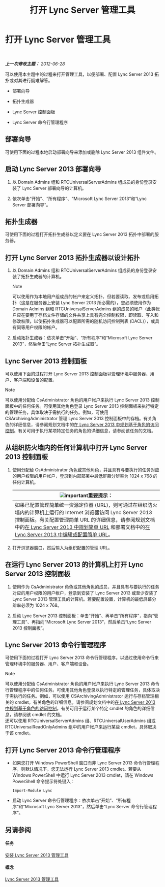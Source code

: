 ﻿---
title: 打开 Lync Server 管理工具
TOCTitle: 打开 Lync Server 管理工具
ms:assetid: 8c58de94-9e0a-4368-9e14-9afcaa1142d0
ms:mtpsurl: https://technet.microsoft.com/zh-cn/library/Gg195741(v=OCS.15)
ms:contentKeyID: 49313528
ms.date: 05/19/2016
mtps_version: v=OCS.15
ms.translationtype: HT
---

# 打开 Lync Server 管理工具

 

_**上一次修改主题：** 2012-06-28_

可以使用本主题中的过程来打开管理工具，以便部署、配置 Lync Server 2013 拓扑或对其进行疑难解答。

  - 部署向导

  - 拓扑生成器

  - Lync Server 控制面板

  - Lync Server 命令行管理程序

## 部署向导

可使用下面的过程本地启动部署向导来添加或删除 Lync Server 2013 组件文件。

## 启动 Lync Server 2013 部署向导

1.  以 Domain Admins 组和 RTCUniversalServerAdmins 组成员的身份登录安装了 Lync Server 部署向导的计算机。

2.  依次单击“开始”、“所有程序”、“Microsoft Lync Server 2013”和“Lync Server 部署向导”。

## 拓扑生成器

可使用下面的过程打开拓扑生成器以定义要在 Lync Server 2013 拓扑中部署的服务器。

## 打开 Lync Server 2013 拓扑生成器以设计拓扑

1.  以 Domain Admins 组和 RTCUniversalServerAdmins 组成员的身份登录安装了拓扑生成器的计算机。
    
    > [!NOTE]  
	> 可以使用作为本地用户组成员的帐户来定义拓扑，但若要读取、发布或启用拓扑（这是在服务器上安装 Lync Server 2013 所必需的），您必须使用作为 Domain Admins 组和 RTCUniversalServerAdmins 组的成员的帐户（此类帐户应在要用于存档文件存储的文件共享上具有完全控制权限，即读取、写入和修改权限，以使拓扑生成器可以配置所需的随机访问控制列表 (DACL)），或具有同等用户权限的帐户。
    


2.  启动拓扑生成器：依次单击“开始”、“所有程序”和“Microsoft Lync Server 2013”，然后单击“Lync Server 拓扑生成器”。

## Lync Server 2013 控制面板

可以使用下面的过程打开 Lync Server 2013 控制面板以管理环境中服务器、用户、客户端和设备的配置。

> [!NOTE]  
> 可以使用分配给 CsAdministrator 角色的用户帐户来执行 Lync Server 2013 控制面板中的任何任务。可使用其他角色登录 Lync Server 2013 控制面板来执行特定的管理任务，具体取决于需执行的任务。例如，可使用 CSArchivingAdministrator 管理 Lync Server 2013 控制面板中的存档。有关角色的详细信息，请参阅规划文档中的<a href="lync-server-2013-planning-for-role-based-access-control.md">在 Lync Server 2013 中规划基于角色的访问控制</a>。有关可用于执行某项特定任务的角色的详细信息，请参阅该任务的文档。



## 从组织防火墙内的任何计算机中打开 Lync Server 2013 控制面板

1.  使用分配给 CsAdministrator 角色或其他角色，并且具有与要执行的任务对应的用户权限的用户帐户，登录到内部部署中最低屏幕分辨率为 1024 x 768 的任何计算机。
    
    <table>
    <thead>
    <tr class="header">
    <th><img src="images/Gg398794.important(OCS.15).gif" title="important" alt="important" />重要提示：</th>
    </tr>
    </thead>
    <tbody>
    <tr class="odd">
    <td>如果已配置管理简单统一资源定位器 (URL)，则可通过在组织防火墙内的计算机上运行的 Internet 浏览器访问 Lync Server 2013 控制面板。有关配置管理简单 URL 的详细信息，请参阅规划文档中的<a href="lync-server-2013-planning-for-simple-urls.md">在 Lync Server 2013 中规划简单 URL</a> 和部署文档中的<a href="lync-server-2013-edit-or-configure-simple-urls.md">在 Lync Server 2013 中编辑或配置简单 URL</a>。</td>
    </tr>
    </tbody>
    </table>


2.  打开浏览器窗口，然后输入为组织配置的管理 URL。

## 在运行 Lync Server 2013 的计算机上打开 Lync Server 2013 控制面板

1.  使用作为 CsAdministrator 角色或其他角色的成员，并且具有与要执行的任务对应的用户权限的用户帐户，登录到安装了 Lync Server 2013 或至少安装了 Lync Server 2013 管理工具的计算机。若要配置设置，计算机的最低屏幕分辨率必须为 1024 x 768。

2.  启动 Lync Server 2013 控制面板：单击“开始”、再单击“所有程序”，指向“管理工具”、再指向“Microsoft Lync Server 2013”，然后单击“Lync Server 2013 控制面板”。

## Lync Server 2013 命令行管理程序

可使用下面的过程打开 Lync Server 2013 命令行管理程序，以通过使用命令行来管理环境中的服务器、用户、客户端和设备。

> [!NOTE]  
> 可以使用分配给 CsAdministrator 角色的用户帐户来执行 Lync Server 2013 命令行管理程序中的任何任务。可使用其他角色登录以执行特定的管理任务，具体取决于需执行的任务。例如，可以使用 CSArchivingAdministrator 运行与存档管理相关的 cmdlet。有关角色的详细信息，请参阅规划文档中的<a href="lync-server-2013-planning-for-role-based-access-control.md">在 Lync Server 2013 中规划基于角色的访问控制</a>。有关可用于运行某个特定 cmdlet 的角色的详细信息，请参阅该 cmdlet 的文档。<br />
还可以使用 RTCUniversalServerAdmins 组、RTCUniversalUserAdmins 组或 RTCUniversalReadOnlyAdmins 组中的用户帐户来运行某些 cmdlet，具体取决于该 cmdlet。



## 打开 Lync Server 2013 命令行管理程序

  - 如果您打开 Windows PowerShell 窗口而非 Lync Server 2013 命令行管理程序，则默认情况下，您无法运行 Lync Server 2013 cmdlet。若要从 Windows PowerShell 中运行 Lync Server 2013 cmdlet，请在 Windows PowerShell 命令提示符处键入：
    
    `Import-Module Lync`

  - 启动 Lync Server 命令行管理程序：依次单击“开始”、“所有程序”和“Microsoft Lync Server 2013”，然后单击“Lync Server 命令行管理程序”。

## 另请参阅

#### 任务

[安装 Lync Server 2013 管理工具](lync-server-2013-install-lync-server-administrative-tools.md)  

#### 概念

[Lync Server 2013 管理工具](lync-server-2013-lync-server-administrative-tools.md)

